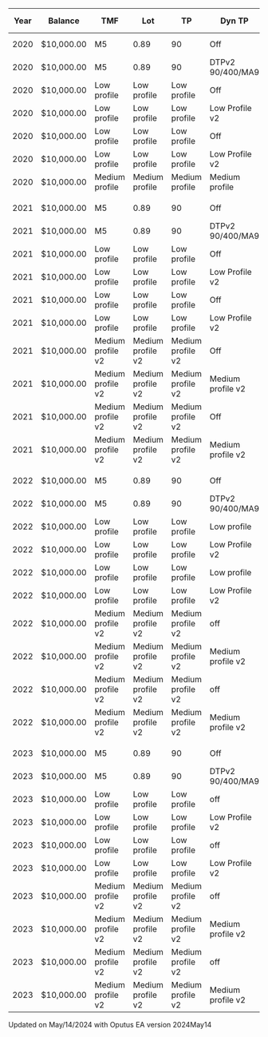 | Year | Balance    | TMF               | Lot               | TP                | Dyn TP            | Gradient Buy      | ATF               | Reinvesting | Profit     | return | DD         | DD % | Note                   | Modeling   | Trades |
| ---- | ---------- | ----------------- | ----------------- | ----------------- | ----------------- | ----------------- | ----------------- | ----------- | ---------- | ------ | ---------- | ---- | ---------------------- | ---------- | ------ |
| 2020 | $10,000.00 | M5                | 0.89              | 90                | Off               | Off               | Off               | Off         | $9,841.00  | 98%    | $9,973.00  | 100% | sem firulas            | every tick | 1606   |
| 2020 | $10,000.00 | M5                | 0.89              | 90                | DTPv2 90/400/MA9  | Off               | Off               | Off         | $12,814.00 | 128%   | $9,973.00  | 100% | sem firulas            | every tick | 1606   |
| 2020 | $10,000.00 | Low profile       | Low profile       | Low profile       | Off               | Low profile       | Low profile       | Off         | $10,622.00 | 106%   | $10,017.00 | 100% |                        | every tick | 1606   |
| 2020 | $10,000.00 | Low profile       | Low profile       | Low profile       | Low Profile v2    | Low profile       | Low profile       | Off         | $12,257.00 | 123%   | $10,017.00 | 100% | v2 = DTPv2 60/300/MA9  | every tick | 1606   |
| 2020 | $10,000.00 | Low profile       | Low profile       | Low profile       | Off               | Low profile       | Low profile       | Off         | $10,368.00 | 104%   | $10,012.00 | 100% |                        | real tick  | 1607   |
| 2020 | $10,000.00 | Low profile       | Low profile       | Low profile       | Low Profile v2    | Low profile       | Low profile       | Off         | $12,043.00 | 120%   | $10,012.00 | 100% | v2 = DTPv2 60/300/MA9  | real tick  | 1607   |
| 2020 | $10,000.00 | Medium profile    | Medium profile    | Medium profile    | Medium profile    | Medium profile    | Medium profile    | Off         |            | 0%     |            | 0%   | Medium risk            |            | quebra |
|      |            |                   |                   |                   |                   |                   |                   |             |            |        |            |      |                        |            |        |
| 2021 | $10,000.00 | M5                | 0.89              | 90                | Off               | Off               | Off               | Off         | $7,595.00  | 76%    | $3,263.00  | 33%  | sem firulas            | every tick | 1624   |
| 2021 | $10,000.00 | M5                | 0.89              | 90                | DTPv2 90/400/MA9  | Off               | Off               | Off         | $9,390.00  | 94%    | $3,263.00  | 33%  | sem firulas            | every tick | 1624   |
| 2021 | $10,000.00 | Low profile       | Low profile       | Low profile       | Off               | Low profile       | Low profile       | Off         | $6,658.00  | 67%    | $3,305.00  | 33%  |                        | every tick | 1624   |
| 2021 | $10,000.00 | Low profile       | Low profile       | Low profile       | Low Profile v2    | Low profile       | Low profile       | Off         | $7,645.00  | 76%    | $3,305.00  | 33%  | v2 = DTPv2 60/300/MA9  | every tick | 1624   |
| 2021 | $10,000.00 | Low profile       | Low profile       | Low profile       | Off               | Low profile       | Low profile       | Off         | $6,551.00  | 66%    | $3,233.00  | 32%  |                        | real tick  | 1624   |
| 2021 | $10,000.00 | Low profile       | Low profile       | Low profile       | Low Profile v2    | Low profile       | Low profile       | Off         | $7,468.00  | 75%    | $3,233.00  | 32%  | v2 = DTPv2 60/300/MA9  | real tick  | 1624   |
| 2021 | $10,000.00 | Medium profile v2 | Medium profile v2 | Medium profile v2 | Off               | Medium profile v2 | Medium profile v2 | Off         | $15,827.00 | 158%   | $5,183.00  | 52%  |                        | every tick | 2127   |
| 2021 | $10,000.00 | Medium profile v2 | Medium profile v2 | Medium profile v2 | Medium profile v2 | Medium profile v2 | Medium profile v2 | Off         | $18,633.00 | 186%   | $5,183.00  | 52%  | V2 = DTPv2 100/400/MA9 | every tick | 2087   |
| 2021 | $10,000.00 | Medium profile v2 | Medium profile v2 | Medium profile v2 | Off               | Medium profile v2 | Medium profile v2 | Off         | $15,423.00 | 154%   | $5,102.00  | 51%  |                        | real tick  | 2127   |
| 2021 | $10,000.00 | Medium profile v2 | Medium profile v2 | Medium profile v2 | Medium profile v2 | Medium profile v2 | Medium profile v2 | Off         | $18,328.00 | 183%   | $5,102.00  | 51%  | V2 = DTPv2 100/400/MA9 | real tick  | 2087   |
|      |            |                   |                   |                   |                   |                   |                   |             |            |        |            |      |                        |            |        |
| 2022 | $10,000.00 | M5                | 0.89              | 90                | Off               | Off               | Off               | Off         | $7,823.00  | 78%    | $3,995.00  | 40%  | sem firulas            | every tick | 1626   |
| 2022 | $10,000.00 | M5                | 0.89              | 90                | DTPv2 90/400/MA9  | Off               | Off               | Off         | $10,424.00 | 104%   | $3,995.00  | 40%  | sem firulas            | every tick | 1626   |
| 2022 | $10,000.00 | Low profile       | Low profile       | Low profile       | Low profile       | Low profile       | Low profile       | Off         | $8,402.00  | 84%    | $4,173.00  | 42%  |                        | every tick | 1626   |
| 2022 | $10,000.00 | Low profile       | Low profile       | Low profile       | Low Profile v2    | Low profile       | Low profile       | Off         | $9,834.00  | 98%    | $4,173.00  | 42%  | v2 = DTPv2 60/300/MA9  | every tick | 1626   |
| 2022 | $10,000.00 | Low profile       | Low profile       | Low profile       | Low profile       | Low profile       | Low profile       | Off         | $8,325.00  | 83%    | $4,111.00  | 41%  |                        | real tick  | 1626   |
| 2022 | $10,000.00 | Low profile       | Low profile       | Low profile       | Low Profile v2    | Low profile       | Low profile       | Off         | $9,763.00  | 98%    | $4,111.00  | 41%  | v2 = DTPv2 60/300/MA9  | real tick  | 1626   |
| 2022 | $10,000.00 | Medium profile v2 | Medium profile v2 | Medium profile v2 | off               | Medium profile v2 | Medium profile v2 | Off         | $19,615.00 | 196%   | $6,485.00  | 65%  |                        | every tick | 2141   |
| 2022 | $10,000.00 | Medium profile v2 | Medium profile v2 | Medium profile v2 | Medium profile v2 | Medium profile v2 | Medium profile v2 | Off         | $23,288.00 | 233%   | $6,485.00  | 65%  | V2 = DTPv2 100/400/MA9 | every tick | 2096   |
| 2022 | $10,000.00 | Medium profile v2 | Medium profile v2 | Medium profile v2 | off               | Medium profile v2 | Medium profile v2 | Off         | $19,155.00 | 192%   | $6,395.00  | 64%  |                        | real tick  | 2139   |
| 2022 | $10,000.00 | Medium profile v2 | Medium profile v2 | Medium profile v2 | Medium profile v2 | Medium profile v2 | Medium profile v2 | Off         | $22,899.00 | 229%   | $6,395.00  | 64%  | V2 = DTPv2 100/400/MA9 | real tick  | 2091   |
|      |            |                   |                   |                   |                   |                   |                   |             |            |        |            |      |                        |            |        |
| 2023 | $10,000.00 | M5                | 0.89              | 90                | Off               | Off               | Off               | Off         | $7,099.00  | 71%    | $2,035.00  | 20%  | sem firulas            | every tick | 1567   |
| 2023 | $10,000.00 | M5                | 0.89              | 90                | DTPv2 90/400/MA9  | Off               | Off               | Off         | $9,158.00  | 92%    | $2,035.00  | 20%  | sem firulas            | every tick | 1567   |
| 2023 | $10,000.00 | Low profile       | Low profile       | Low profile       | off               | Low profile       | Low profile       | Off         | $5,986.00  | 60%    | $2,073.00  | 21%  |                        | every tick | 1567   |
| 2023 | $10,000.00 | Low profile       | Low profile       | Low profile       | Low Profile v2    | Low profile       | Low profile       | Off         | $7,459.00  | 75%    | $2,073.00  | 21%  | v2 = DTPv2 60/300/MA9  | every tick | 1567   |
| 2023 | $10,000.00 | Low profile       | Low profile       | Low profile       | off               | Low profile       | Low profile       | Off         | $5,697.00  | 57%    | $2,028.00  | 20%  |                        | real tick  | 1567   |
| 2023 | $10,000.00 | Low profile       | Low profile       | Low profile       | Low Profile v2    | Low profile       | Low profile       | Off         | $7,295.00  | 73%    | $2,028.00  | 20%  | v2 = DTPv2 60/300/MA9  | real tick  | 1567   |
| 2023 | $10,000.00 | Medium profile v2 | Medium profile v2 | Medium profile v2 | off               | Medium profile v2 | Medium profile v2 | Off         | $14,477.00 | 145%   | $3,975.00  | 40%  |                        | every tick |        |
| 2023 | $10,000.00 | Medium profile v2 | Medium profile v2 | Medium profile v2 | Medium profile v2 | Medium profile v2 | Medium profile v2 | Off         | $17,653.00 | 177%   | $3,975.00  | 40%  | V2 = DTPv2 100/400/MA9 | every tick |        |
| 2023 | $10,000.00 | Medium profile v2 | Medium profile v2 | Medium profile v2 | off               | Medium profile v2 | Medium profile v2 | Off         | $14,125.00 | 141%   | $6,352.00  | 64%  |                        | real tick  | 2045   |
| 2023 | $10,000.00 | Medium profile v2 | Medium profile v2 | Medium profile v2 | Medium profile v2 | Medium profile v2 | Medium profile v2 | Off         | $17,257.00 | 173%   | $6,352.00  | 64%  | V2 = DTPv2 100/400/MA9 | real tick  | 1959   |


Updated on May/14/2024 with Oputus EA version 2024May14
